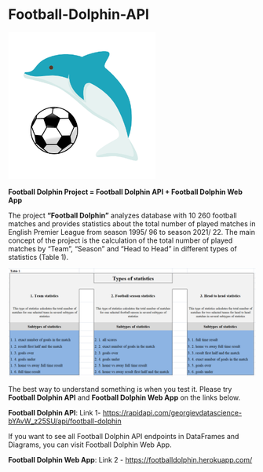 # Football-Dolphin-API

<img src ="images/Football Dolphin logo.png" width="300">

**Football Dolphin Project = Football Dolphin API + Football Dolphin Web App**

The project **“Football Dolphin”** analyzes database with 10 260 football matches and provides statistics about the total number of played matches in English Premier League from season 1995/ 96 to season 2021/ 22. Тhe main concept of the project is the calculation of the total number of played matches by “Team”, “Season” and “Head to Head” in different types of statistics (Table 1).

<img src ="images/table 1.PNG" width="800">

The best way to understand something is when you test it. Please try **Football Dolphin API** and **Football Dolphin Web App** on the links below.

**Football Dolphin API**: Link 1- https://rapidapi.com/georgievdatascience-bYAvW_z25SU/api/football-dolphin

If you want to see all Football Dolphin API endpoints in DataFrames and Diagrams, you can visit Football Dolphin Web App.

**Football Dolphin Web App**: Link 2 - https://footballdolphin.herokuapp.com/
